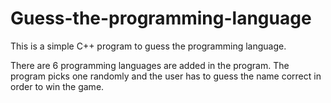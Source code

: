 # Guess-the-programming-language
This is a simple C++ program to guess the programming language. 

There are 6 programming languages are added in the program. 
The program picks one randomly and the user has to guess the name correct in order to win the game. 


